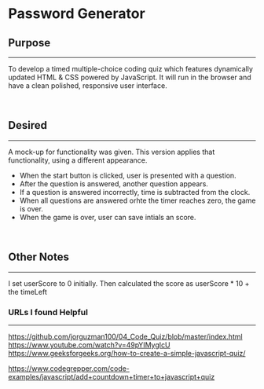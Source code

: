 # Password Generator

## Purpose
***
To develop a timed multiple-choice coding quiz which features dynamically updated HTML & CSS powered by JavaScript. It will run in the browser and have a clean polished, responsive user interface. 


&nbsp;


## Desired
***
A mock-up for functionality was given. This version applies that functionality, using a different appearance.

- When the start button is clicked, user is presented with a question.
- After the question is answered, another question appears.
- If a question is answered incorrectly, time is subtracted from the clock.
- When all questions are answered orhte the timer reaches zero, the game is over.
- When the game is over, user can save intials an score.


&nbsp;

## Other Notes
***
I set userScore to 0 initially.
Then calculated the score as userScore * 10 + the timeLeft 

### URLs I found Helpful
***

https://github.com/jorguzman100/04_Code_Quiz/blob/master/index.html
https://www.youtube.com/watch?v=49pYIMygIcU
https://www.geeksforgeeks.org/how-to-create-a-simple-javascript-quiz/

https://www.codegrepper.com/code-examples/javascript/add+countdown+timer+to+javascript+quiz

&nbsp;
